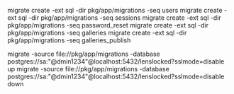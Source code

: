 migrate create -ext sql -dir pkg/app/migrations -seq users
migrate create -ext sql -dir pkg/app/migrations -seq sessions
migrate create -ext sql -dir pkg/app/migrations -seq password_reset
migrate create -ext sql -dir pkg/app/migrations -seq galleries
migrate create -ext sql -dir pkg/app/migrations -seq galleries_publish

migrate -source file://pkg/app/migrations -database postgres://sa:"@dmin1234"@localhost:5432/lenslocked?sslmode=disable up
migrate -source file://pkg/app/migrations -database postgres://sa:"@dmin1234"@localhost:5432/lenslocked?sslmode=disable down

